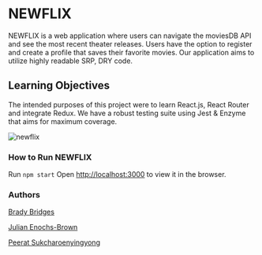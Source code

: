 # NEWFLIX
NEWFLIX is a web application where users can navigate the moviesDB API and see the most recent theater releases. Users have the option to register and create a profile that saves their favorite movies. Our application aims to utilize highly readable SRP, DRY code.

## Learning Objectives
The intended purposes of this project were to learn React.js, React Router and integrate Redux. We have a robust testing suite using Jest & Enzyme that aims for maximum coverage. 


![newflix](./planning/newflix-view.gif)

### How to Run NEWFLIX
Run `npm start`
Open [http://localhost:3000](http://localhost:3000) to view it in the browser.

### Authors
[Brady Bridges](github.com/bradybridges)

[Julian Enochs-Brown](github.com/julianenochs)

[Peerat Sukcharoenyingyong](github.com/peeratmac)

